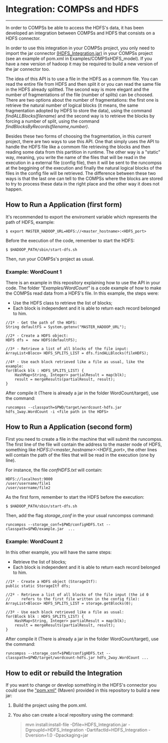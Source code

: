 # Integration: COMPSs and HDFS
----------------------

In order to COMPSs be able to access the HDFS's data, it has been developed an integration between COMPSs and HDFS that consists on a HDFS connector.

In order to use this integration in your COMPSs project, you only need to import the jar connector [(HDFS_Integration.jar)](https://github.com/eubr-bigsea/compss-HDFS/tree/master/HDFS_Integration/target)  in your COMPSs project (see an example of pom.xml in Examples/COMPSsHDFS_model). If you have a new version of hadoop it may be required to build a new version of the jar connector too.

The idea of this API is to use a file in the HDFS as a commom file. You can read the entire file from HDFS and then split it or you can read the same file in the HDFS already splitted. The second way is more elegant and the number of fragmentations of the file (number of splits) can be choosed. There are two options about the number of fragmentations: the first one is retrieve the natural number of logical blocks (it means, the same fragmentation adopted by HDFS to store the data), using the command *findALLBlocks(filename)* and the second way is to retrieve the blocks by forcing a number of split, using the command *findBlocksByRecords(filename,number)*.
 
Besides these two forms of choosing the fragmentation, in this current project, there are two ways to use this API. One that simply uses the API to handle the HDFS file like a commom file retrieving the blocks and then reading some data from this partition in runtime. The other way is a "static" way, meaning, you write the name of the files that will be read in the execution in a external file (config file), then it will be sent to the runcompss at the beggining of the execution and finally the natural logical blocks of the files in the config file will be retrieved. The difference between these two ways is that the last one can tell to the COMPSs where the blocks are stored to try to process these data in the right place and the other way it does not happen.
	

## How to Run a Application (first form)

It's recommended to export the enviroment variable which represents the path of HDFS, example: 

	$ export MASTER_HADOOP_URL=HDFS://<master_hostname>:<HDFS_port>
 
Before the execution of the code, remember to start the HDFS:

	$ $HADOOP_PATH/sbin/start-dfs.sh

Then, run your COMPSs's project as usual.

	

### Example: WordCount 1

There is an example in this repository explaining how to use the API in your code. The folder *"Examples/WordCount"* is a code example of how to make the COMPSs read data from a HDFS's file. In this example, the steps were:

* Use the HDFS class to retrieve the list of blocks;
* Each block is independent and it is able to return each record belonged to him.

```
//1º - Get the path of the HDFS:
String defaultFS = System.getenv("MASTER_HADOOP_URL"); 

//2º - Create a HDFS object:
HDFS dfs =  new HDFS(defaultFS);

//3º - Retrieve a list of all blocks of the file input:
ArrayList<Bloco> HDFS_SPLITS_LIST = dfs.findALLBlocks(fileHDFS);

//4º - Use each block retrieved like a file as usual, like the example:
for(Block blk : HDFS_SPLITS_LIST) {
	HashMap<String, Integer> partialResult = map(blk);
	result = mergeResults(partialResult, result);
}
```

After compile it (There is already a jar in the folder WordCount/target), use the command: 

	runcompss --classpath=$PWD/target/wordcount-hdfs.jar hdfs_1way.WordCount -i <file path in the HDFS>


## How to Run a Application (second form)

First you need to create a file in the machine that will submit the runcompss. The first line of the file will contain the address to the master node of HDFS, something like *HDFS://\<master_hostname>:\<HDFS_port>*, the other lines will contain the path of the files that will be read in the execution (one by line).

For instance, the file *confHDFS.txt* will contain:

	HDFS://localhost:9000
	/user/username/file1
	/user/username/file2
	

As the first form, remember to start the HDFS before the execution:

	$ $HADOOP_PATH/sbin/start-dfs.sh
	
Then, add the flag *storage_conf* in the your usual runcompss command:
	
	runcompss --storage_conf=$PWD/configHDFS.txt --classpath=$PWD/example.jar  ...

### Example: WordCount 2

In this other example, you will have the same steps:

* Retrieve the list of blocks;
* Each block is independent and it is able to return each record belonged to him.


```
//1º - Create a HDFS object (StorageItf):
public static StorageItf dfs;
	
//2º - Retrieve a list of all blocks of the file input (the id 0 
//     refers to the first file written in the config file):
ArrayList<Bloco> HDFS_SPLITS_LIST = storage.getBlocks(0);

//3º - Use each block retrieved like a file as usual:
for(Block blk : HDFS_SPLITS_LIST) {
	HashMap<String, Integer> partialResult = map(blk);
	result = mergeResults(partialResult, result);
}
```
After compile it (There is already a jar in the folder WordCount/target), use the command: 

	runcompss --storage_conf=$PWD/configHDFS.txt --classpath=$PWD/target/wordcount-hdfs.jar hdfs_2way.WordCount ...




## How to edit or rebuild the Integration

If you want to change or develop something in the HDFS's connector you could use the ["pom.xml"](https://github.com/eubr-bigsea/compss-HDFS/tree/master/HDFS_Integration/pom.xml) (Maven) provided in this repository to build a new jar: 

1. Build the project using the pom.xml.
2. You also can create a local repository using the command:
 	
	> 	 mvn install:install-file -Dfile=HDFS\_Integration.jar 
	>                             -DgroupId=HDFS\_Integration 
	>							 -DartifactId=HDFS\_Integration 
	>                             -Dversion=1.0  -Dpackaging=jar



